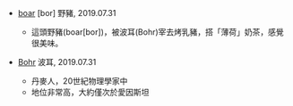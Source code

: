 - [boar](https://tw.dictionary.search.yahoo.com/search?p=boar) [bor] 野豬, 2019.07.31
  - 這頭野豬(boar[bor])，被波耳(Bohr)宰去烤乳豬，搭「薄荷」奶茶，感覺很美味。
  
- [Bohr](https://tw.dictionary.search.yahoo.com/search?p=Bohr) 波耳, 2019.07.31
  - 丹麥人，20世紀物理學家中
  - 地位非常高，大約僅次於愛因斯坦
